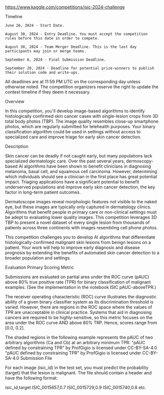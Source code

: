 https://www.kaggle.com/competitions/isic-2024-challenge

Timeline



    June 26, 2024 - Start Date.

    August 30, 2024 - Entry Deadline. You must accept the competition rules before this date in order to compete.

    August 30, 2024 - Team Merger Deadline. This is the last day participants may join or merge teams.

    September 6, 2024 - Final Submission Deadline.

    September 20, 2024 - Deadline for potential prize-winners to publish their solution code and write-ups.

All deadlines are at 11:59 PM UTC on the corresponding day unless otherwise noted. The competition organizers reserve the right to update the contest timeline if they deem it necessary.



Overview

In this competition, you'll develop image-based algorithms to identify histologically confirmed skin cancer cases with single-lesion crops from 3D total body photos (TBP). The image quality resembles close-up smartphone photos, which are regularly submitted for telehealth purposes. Your binary classification algorithm could be used in settings without access to specialized care and improve triage for early skin cancer detection.

Description

Skin cancer can be deadly if not caught early, but many populations lack specialized dermatologic care. Over the past several years, dermoscopy-based AI algorithms have been shown to benefit clinicians in diagnosing melanoma, basal cell, and squamous cell carcinoma. However, determining which individuals should see a clinician in the first place has great potential impact. Triaging applications have a significant potential to benefit underserved populations and improve early skin cancer detection, the key factor in long-term patient outcomes.

Dermatoscope images reveal morphologic features not visible to the naked eye, but these images are typically only captured in dermatology clinics. Algorithms that benefit people in primary care or non-clinical settings must be adept to evaluating lower quality images. This competition leverages 3D TBP to present a novel dataset of every single lesion from thousands of patients across three continents with images resembling cell phone photos.

This competition challenges you to develop AI algorithms that differentiate histologically-confirmed malignant skin lesions from benign lesions on a patient. Your work will help to improve early diagnosis and disease prognosis by extending the benefits of automated skin cancer detection to a broader population and settings.

Evaluation
Primary Scoring Metric

Submissions are evaluated on partial area under the ROC curve (pAUC) above 80% true positive rate (TPR) for binary classification of malignant examples. (See the implementation in the notebook ISIC pAUC-aboveTPR.)

The receiver operating characteristic (ROC) curve illustrates the diagnostic ability of a given binary classifier system as its discrimination threshold is varied. However, there are regions in the ROC space where the values of TPR are unacceptable in clinical practice. Systems that aid in diagnosing cancers are required to be highly-sensitive, so this metric focuses on the area under the ROC curve AND above 80% TRP. Hence, scores range from [0.0, 0.2].

The shaded regions in the following example represents the pAUC of two arbitrary algorithms (Ca and Cb) at an arbitrary minimum TPR:
"pAUC defined by constraining TPR" by ProfGigio is licensed under CC-BY-SA-4.0
"pAUC defined by constraining TPR" by ProfGigio is licensed under CC-BY-SA-4.0
Submission File

For each image (isic_id) in the test set, you must predict the probability (target) that the lesion is malignant. The file should contain a header and have the following format:

isic_id,target
ISIC_0015657,0.7
ISIC_0015729,0.9
ISIC_0015740,0.8
etc.
